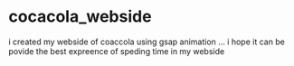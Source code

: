# cocacola_webside
i created my webside of coaccola using gsap  animation ... i hope it can be povide the best expreence of speding time in my webside
